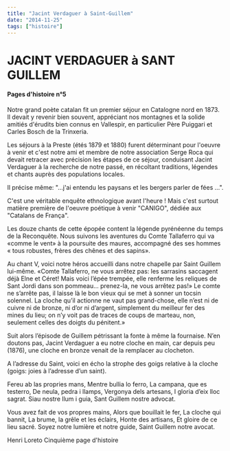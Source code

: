 ```yaml
---
title: "Jacint Verdaguer à Saint-Guillem"
date: "2014-11-25"
tags: ["histoire"]
---
```


# JACINT VERDAGUER à SANT GUILLEM

#### Pages d'histoire n°5

Notre grand poète catalan fit un premier séjour en Catalogne nord en 1873. Il devait y revenir bien souvent, appréciant nos montagnes et la solide amitiés d'érudits bien connus en Vallespir, en particulier Père Puiggari et Carles Bosch de la Trinxeria.

Les séjours à la Preste (étés 1879 et 1880) furent déterminant pour l'oeuvre à venir et c'est notre ami et membre de notre association Serge Roca qui devait retracer avec précision les étapes de ce séjour, conduisant Jacint Verdaguer à la recherche de notre passé, en récoltant traditions, légendes et chants auprès des populations locales.

Il précise même:
"...j'ai entendu les paysans et les bergers parler de fées ...".

C'est une véritable enquête ethnologique avant l'heure ! Mais c'est surtout matière première de l'oeuvre poétique à venir "CANIGO", dédiée aux "Catalans de França".

Les douze chants de cette épopée content la légende pyrénéenne du temps de la Reconquête. Nous suivons les aventures du Comte Tallaferro qui va «comme le vent» à la poursuite des maures, accompagné des ses hommes « tous robustes, frères des chênes et des sapins».

Au chant V, voici notre héros accueilli dans notre chapelle par Saint Guillem lui-même. «Comte Tallaferro, ne vous arrêtez pas: les sarrasins saccagent déjà Elne et Céret! Mais voici l’épée trempée, elle renferme les reliques de Sant Jordi dans son pommeau… prenez-la, ne vous arrêtez pas!» Le comte ne s’arrête pas, il laisse là le bon vieux qui se met à sonner un tocsin solennel. La cloche qu’il actionne ne vaut pas grand-chose, elle n’est ni de cuivre ni de bronze, ni d’or ni d’argent, simplement du meilleur fer des mines du lieu; on n’y voit pas de traces de coups de marteau, non, seulement celles des doigts du pénitent.»

Suit alors l’épisode de Guillem pétrissant la fonte à même la fournaise. N’en doutons pas, Jacint Verdaguer a eu notre cloche en main, car depuis peu (1876), une cloche en bronze venait de la remplacer au clocheton.

A l’adresse du Saint, voici en écho la strophe des goigs relative à la cloche (goigs: joies à l’adresse d’un saint).

Fereu ab las propries mans,
Mentre bullia lo ferro,
La campana, que es testerro,
De neula, pedra i llamps,
Vergonya dels artesans,
I gloria d’eix lloc sagrat.
Siau nostre llum i guia,
Sant Guillem nostre advocat.

Vous avez fait de vos propres mains,
Alors que bouillait le fer,
La cloche qui bannit,
La brume, la grêle et les éclairs,
Honte des artisans,
Et gloire de ce lieu sacré.
Soyez notre lumière et notre guide,
Saint Guillem notre avocat.

Henri Loreto
Cinquième page d'histoire
